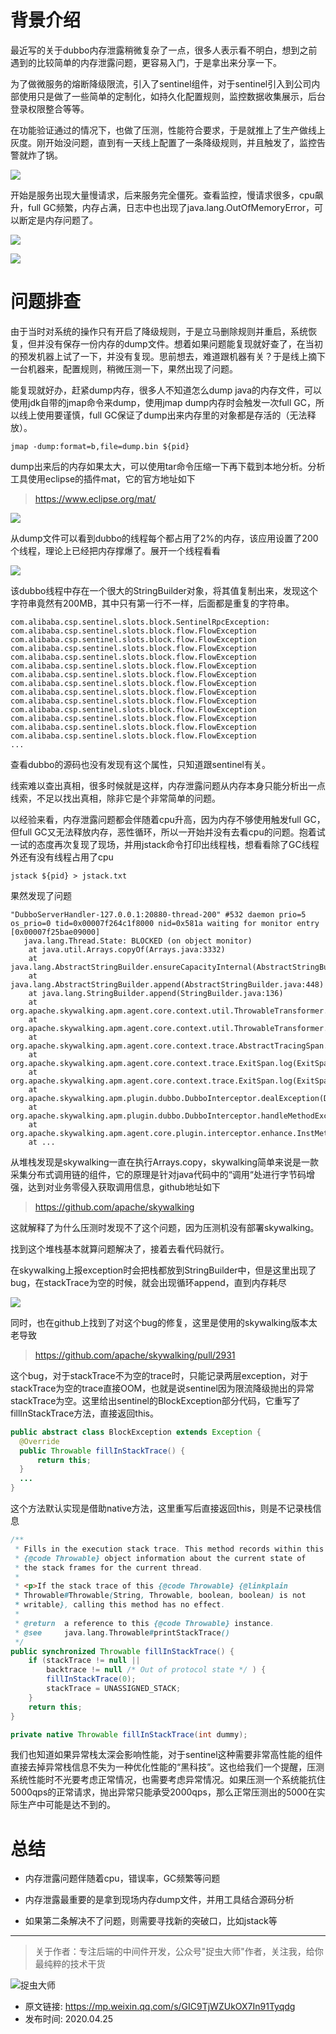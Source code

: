 # 背景介绍
  
最近写的关于dubbo内存泄露稍微复杂了一点，很多人表示看不明白，想到之前遇到的比较简单的内存泄露问题，更容易入门，于是拿出来分享一下。

为了做微服务的熔断降级限流，引入了sentinel组件，对于sentinel引入到公司内部使用只是做了一些简单的定制化，如持久化配置规则，监控数据收集展示，后台登录权限整合等等。

在功能验证通过的情况下，也做了压测，性能符合要求，于是就推上了生产做线上灰度。刚开始没问题，直到有一天线上配置了一条降级规则，并且触发了，监控告警就炸了锅。

![](img1.jpg)

开始是服务出现大量慢请求，后来服务完全僵死。查看监控，慢请求很多，cpu飙升，full GC频繁，内存占满，日志中也出现了java.lang.OutOfMemoryError，可以断定是内存问题了。

![](img2.jpg)

![](img3.jpg)

# 问题排查

由于当时对系统的操作只有开启了降级规则，于是立马删除规则并重启，系统恢复，但并没有保存一份内存的dump文件。想着如果问题能复现就好查了，在当初的预发机器上试了一下，并没有复现。思前想去，难道跟机器有关？于是线上摘下一台机器来，配置规则，稍微压测一下，果然出现了问题。

能复现就好办，赶紧dump内存，很多人不知道怎么dump java的内存文件，可以使用jdk自带的jmap命令来dump，使用jmap dump内存时会触发一次full GC，所以线上使用要谨慎，full GC保证了dump出来内存里的对象都是存活的（无法释放）。

```
jmap -dump:format=b,file=dump.bin ${pid}
```

dump出来后的内存如果太大，可以使用tar命令压缩一下再下载到本地分析。分析工具使用eclipse的插件mat，它的官方地址如下

> https://www.eclipse.org/mat/

![](img4.jpg)

从dump文件可以看到dubbo的线程每个都占用了2%的内存，该应用设置了200个线程，理论上已经把内存撑爆了。展开一个线程看看

![](img5.jpg)

该dubbo线程中存在一个很大的StringBuilder对象，将其值复制出来，发现这个字符串竟然有200MB，其中只有第一行不一样，后面都是重复的字符串。

```
com.alibaba.csp.sentinel.slots.block.SentinelRpcException: com.alibaba.csp.sentinel.slots.block.flow.FlowException
com.alibaba.csp.sentinel.slots.block.flow.FlowException
com.alibaba.csp.sentinel.slots.block.flow.FlowException
com.alibaba.csp.sentinel.slots.block.flow.FlowException
com.alibaba.csp.sentinel.slots.block.flow.FlowException
com.alibaba.csp.sentinel.slots.block.flow.FlowException
com.alibaba.csp.sentinel.slots.block.flow.FlowException
com.alibaba.csp.sentinel.slots.block.flow.FlowException
com.alibaba.csp.sentinel.slots.block.flow.FlowException
com.alibaba.csp.sentinel.slots.block.flow.FlowException
com.alibaba.csp.sentinel.slots.block.flow.FlowException
com.alibaba.csp.sentinel.slots.block.flow.FlowException
com.alibaba.csp.sentinel.slots.block.flow.FlowException
...
```

查看dubbo的源码也没有发现有这个属性，只知道跟sentinel有关。

线索难以查出真相，很多时候就是这样，内存泄露问题从内存本身只能分析出一点线索，不足以找出真相，除非它是个非常简单的问题。

以经验来看，内存泄露问题都会伴随着cpu升高，因为内存不够使用触发full GC，但full GC又无法释放内存，恶性循环，所以一开始并没有去看cpu的问题。抱着试一试的态度再次复现了现场，并用jstack命令打印出线程栈，想看看除了GC线程外还有没有线程占用了cpu

```
jstack ${pid} > jstack.txt
```

果然发现了问题

```
"DubboServerHandler-127.0.0.1:20880-thread-200" #532 daemon prio=5 os_prio=0 tid=0x00007f264c1f8000 nid=0x581a waiting for monitor entry [0x00007f25bae09000]
   java.lang.Thread.State: BLOCKED (on object monitor)
    at java.util.Arrays.copyOf(Arrays.java:3332)
    at java.lang.AbstractStringBuilder.ensureCapacityInternal(AbstractStringBuilder.java:124)
    at java.lang.AbstractStringBuilder.append(AbstractStringBuilder.java:448)
    at java.lang.StringBuilder.append(StringBuilder.java:136)
    at org.apache.skywalking.apm.agent.core.context.util.ThrowableTransformer.printExceptionInfo(ThrowableTransformer.java:57)
    at org.apache.skywalking.apm.agent.core.context.util.ThrowableTransformer.convert2String(ThrowableTransformer.java:34)
    at org.apache.skywalking.apm.agent.core.context.trace.AbstractTracingSpan.log(AbstractTracingSpan.java:152)
    at org.apache.skywalking.apm.agent.core.context.trace.ExitSpan.log(ExitSpan.java:112)
    at org.apache.skywalking.apm.agent.core.context.trace.ExitSpan.log(ExitSpan.java:38)
    at org.apache.skywalking.apm.plugin.dubbo.DubboInterceptor.dealException(DubboInterceptor.java:124)
    at org.apache.skywalking.apm.plugin.dubbo.DubboInterceptor.handleMethodException(DubboInterceptor.java:115)
    at org.apache.skywalking.apm.agent.core.plugin.interceptor.enhance.InstMethodsInter.intercept(InstMethodsInter.java:97)
    at ...
```

从堆栈发现是skywalking一直在执行Arrays.copy，skywalking简单来说是一款采集分布式调用链的组件，它的原理是针对java代码中的“调用“处进行字节码增强，达到对业务零侵入获取调用信息，github地址如下

> https://github.com/apache/skywalking

这就解释了为什么压测时发现不了这个问题，因为压测机没有部署skywalking。

找到这个堆栈基本就算问题解决了，接着去看代码就行。

在skywalking上报exception时会把栈都放到StringBuilder中，但是这里出现了bug，在stackTrace为空的时候，就会出现循环append，直到内存耗尽

![](img6.jpg)

同时，也在github上找到了对这个bug的修复，这里是使用的skywalking版本太老导致

> https://github.com/apache/skywalking/pull/2931

这个bug，对于stackTrace不为空的trace时，只能记录两层exception，对于stackTrace为空的trace直接OOM，也就是说sentinel因为限流降级抛出的异常stackTrace为空。这里给出sentinel的BlockException部分代码，它重写了fillInStackTrace方法，直接返回this。

```java
public abstract class BlockException extends Exception {
  @Override
  public Throwable fillInStackTrace() {
      return this;
  }
  ...
}
```

这个方法默认实现是借助native方法，这里重写后直接返回this，则是不记录栈信息

```java
/**
 * Fills in the execution stack trace. This method records within this
 * {@code Throwable} object information about the current state of
 * the stack frames for the current thread.
 *
 * <p>If the stack trace of this {@code Throwable} {@linkplain
 * Throwable#Throwable(String, Throwable, boolean, boolean) is not
 * writable}, calling this method has no effect.
 *
 * @return  a reference to this {@code Throwable} instance.
 * @see     java.lang.Throwable#printStackTrace()
 */
public synchronized Throwable fillInStackTrace() {
    if (stackTrace != null ||
        backtrace != null /* Out of protocol state */ ) {
        fillInStackTrace(0);
        stackTrace = UNASSIGNED_STACK;
    }
    return this;
}

private native Throwable fillInStackTrace(int dummy);
```

我们也知道如果异常栈太深会影响性能，对于sentinel这种需要非常高性能的组件直接去掉异常栈信息不失为一种优化性能的“黑科技”。这也给我们一个提醒，压测系统性能时不光要考虑正常情况，也需要考虑异常情况。如果压测一个系统能抗住5000qps的正常请求，抛出异常只能承受2000qps，那么正常压测出的5000在实际生产中可能是达不到的。

# 总结
  
- 内存泄露问题伴随着cpu，错误率，GC频繁等问题

- 内存泄露最重要的是拿到现场内存dump文件，并用工具结合源码分析

- 如果第二条解决不了问题，则需要寻找新的突破口，比如jstack等

---

> 关于作者：专注后端的中间件开发，公众号"捉虫大师"作者，关注我，给你最纯粹的技术干货

![捉虫大师](../../qrcode_small.jpg)

- 原文链接: https://mp.weixin.qq.com/s/GIC9TjWZUkOX7In91Tyqdg
- 发布时间: 2020.04.25